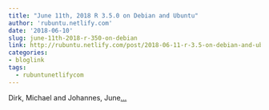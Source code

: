```yaml
---
title: "June 11th, 2018 R 3.5.0 on Debian and Ubuntu"
author: 'rubuntu.netlify.com'
date: '2018-06-10'
slug: june-11th-2018-r-350-on-debian
link: http://rubuntu.netlify.com/post/2018-06-11-r-3.5-on-debian-and-ubuntu-update/
categories:
- bloglink
tags:
  - rubuntunetlifycom
---
```


Dirk, Michael and Johannes, June[... <i class="fas fa-external-link-alt"></i>](http://rubuntu.netlify.com/post/2018-06-11-r-3.5-on-debian-and-ubuntu-update/)

